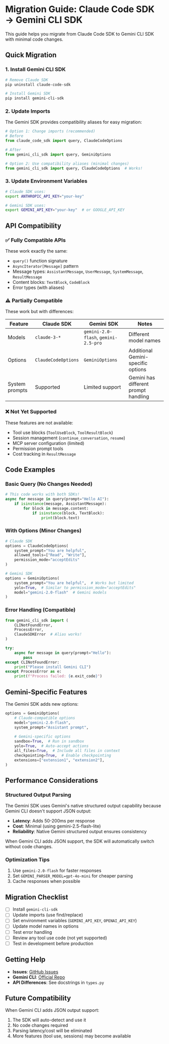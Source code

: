 # Migration Guide: Claude Code SDK → Gemini CLI SDK

This guide helps you migrate from Claude Code SDK to Gemini CLI SDK with minimal code changes.

## Quick Migration

### 1. Install Gemini CLI SDK

```bash
# Remove Claude SDK
pip uninstall claude-code-sdk

# Install Gemini SDK
pip install gemini-cli-sdk
```

### 2. Update Imports

The Gemini SDK provides compatibility aliases for easy migration:

```python
# Option 1: Change imports (recommended)
# Before
from claude_code_sdk import query, ClaudeCodeOptions

# After
from gemini_cli_sdk import query, GeminiOptions

# Option 2: Use compatibility aliases (minimal changes)
from gemini_cli_sdk import query, ClaudeCodeOptions  # Works!
```

### 3. Update Environment Variables

```bash
# Claude SDK uses:
export ANTHROPIC_API_KEY="your-key"

# Gemini SDK uses:
export GEMINI_API_KEY="your-key"  # or GOOGLE_API_KEY
```

## API Compatibility

### ✅ Fully Compatible APIs

These work exactly the same:

- `query()` function signature
- `AsyncIterator[Message]` pattern
- Message types: `AssistantMessage`, `UserMessage`, `SystemMessage`, `ResultMessage`
- Content blocks: `TextBlock`, `CodeBlock`
- Error types (with aliases)

### ⚠️ Partially Compatible

These work but with differences:

| Feature | Claude SDK | Gemini SDK | Notes |
|---------|------------|------------|-------|
| Models | `claude-3-*` | `gemini-2.0-flash`, `gemini-2.5-pro` | Different model names |
| Options | `ClaudeCodeOptions` | `GeminiOptions` | Additional Gemini-specific options |
| System prompts | Supported | Limited support | Gemini has different prompt handling |

### ❌ Not Yet Supported

These features are not available:

- Tool use blocks (`ToolUseBlock`, `ToolResultBlock`)
- Session management (`continue_conversation`, `resume`)
- MCP server configuration (limited)
- Permission prompt tools
- Cost tracking in `ResultMessage`

## Code Examples

### Basic Query (No Changes Needed)

```python
# This code works with both SDKs!
async for message in query(prompt="Hello AI"):
    if isinstance(message, AssistantMessage):
        for block in message.content:
            if isinstance(block, TextBlock):
                print(block.text)
```

### With Options (Minor Changes)

```python
# Claude SDK
options = ClaudeCodeOptions(
    system_prompt="You are helpful",
    allowed_tools=["Read", "Write"],
    permission_mode="acceptEdits"
)

# Gemini SDK
options = GeminiOptions(
    system_prompt="You are helpful",  # Works but limited
    yolo=True,  # Similar to permission_mode="acceptEdits"
    model="gemini-2.0-flash"  # Gemini models
)
```

### Error Handling (Compatible)

```python
from gemini_cli_sdk import (
    CLINotFoundError,
    ProcessError,
    ClaudeSDKError  # Alias works!
)

try:
    async for message in query(prompt="Hello"):
        pass
except CLINotFoundError:
    print("Please install Gemini CLI")
except ProcessError as e:
    print(f"Process failed: {e.exit_code}")
```

## Gemini-Specific Features

The Gemini SDK adds new options:

```python
options = GeminiOptions(
    # Claude-compatible options
    model="gemini-2.0-flash",
    system_prompt="Assistant prompt",
    
    # Gemini-specific options
    sandbox=True,  # Run in sandbox
    yolo=True,  # Auto-accept actions
    all_files=True,  # Include all files in context
    checkpointing=True,  # Enable checkpointing
    extensions=["extension1", "extension2"],
)
```

## Performance Considerations

### Structured Output Parsing

The Gemini SDK uses Gemini's native structured output capability because Gemini CLI doesn't support JSON output:

- **Latency**: Adds 50-200ms per response
- **Cost**: Minimal (using gemini-2.5-flash-lite)
- **Reliability**: Native Gemini structured output ensures consistency

When Gemini CLI adds JSON support, the SDK will automatically switch without code changes.

### Optimization Tips

1. Use `gemini-2.0-flash` for faster responses
2. Set `GEMINI_PARSER_MODEL=gpt-4o-mini` for cheaper parsing
3. Cache responses when possible

## Migration Checklist

- [ ] Install `gemini-cli-sdk`
- [ ] Update imports (use find/replace)
- [ ] Set environment variables (`GEMINI_API_KEY`, `OPENAI_API_KEY`)
- [ ] Update model names in options
- [ ] Test error handling
- [ ] Review any tool use code (not yet supported)
- [ ] Test in development before production

## Getting Help

- **Issues**: [GitHub Issues](https://github.com/gemini-cli-sdk/gemini-cli-sdk-python/issues)
- **Gemini CLI**: [Official Repo](https://github.com/google-gemini/gemini-cli)
- **API Differences**: See docstrings in `types.py`

## Future Compatibility

When Gemini CLI adds JSON output support:
1. The SDK will auto-detect and use it
2. No code changes required
3. Parsing latency/cost will be eliminated
4. More features (tool use, sessions) may become available